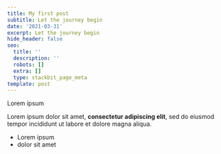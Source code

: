 ```yaml
---
title: My first post
subtitle: Let the journey begin
date: '2021-03-31'
excerpt: Let the journey begin
hide_header: false
seo:
  title: ''
  description: ''
  robots: []
  extra: []
  type: stackbit_page_meta
template: post
---
```

Lorem ipsum

Lorem ipsum dolor sit amet, **consectetur adipiscing elit**, sed do eiusmod tempor incididunt ut labore et dolore magna aliqua.

*   Lorem ipsum
*   dolor sit amet
